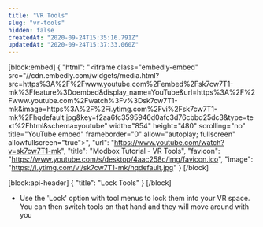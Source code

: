 ```yaml
---
title: "VR Tools"
slug: "vr-tools"
hidden: false
createdAt: "2020-09-24T15:35:16.791Z"
updatedAt: "2020-09-24T15:37:33.060Z"
---
```

[block:embed]
{
  "html": "<iframe class=\"embedly-embed\" src=\"//cdn.embedly.com/widgets/media.html?src=https%3A%2F%2Fwww.youtube.com%2Fembed%2Fsk7cw7T1-mk%3Ffeature%3Doembed&display_name=YouTube&url=https%3A%2F%2Fwww.youtube.com%2Fwatch%3Fv%3Dsk7cw7T1-mk&image=https%3A%2F%2Fi.ytimg.com%2Fvi%2Fsk7cw7T1-mk%2Fhqdefault.jpg&key=f2aa6fc3595946d0afc3d76cbbd25dc3&type=text%2Fhtml&schema=youtube\" width=\"854\" height=\"480\" scrolling=\"no\" title=\"YouTube embed\" frameborder=\"0\" allow=\"autoplay; fullscreen\" allowfullscreen=\"true\"></iframe>",
  "url": "https://www.youtube.com/watch?v=sk7cw7T1-mk",
  "title": "Modbox Tutorial - VR Tools",
  "favicon": "https://www.youtube.com/s/desktop/4aac258c/img/favicon.ico",
  "image": "https://i.ytimg.com/vi/sk7cw7T1-mk/hqdefault.jpg"
}
[/block]

[block:api-header]
{
  "title": "Lock Tools"
}
[/block]
* Use the 'Lock' option with tool menus to lock them into your VR space. You can then switch tools on that hand and they will move around with you